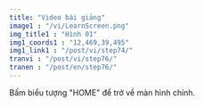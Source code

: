 ```yaml
---
title: "Video bài giảng"
image1 : "/vi/LearnScreen.png"
img_title1 : "Hình 01"
img1_coords1 : "12,469,39,495"
img1_link1 : "/post/vi/step74/"
tranvi : "/post/vi/step76/"
tranen : "/post/en/step76/"
---
```

Bấm biểu tượng "HOME" để trở về màn hình chính.
